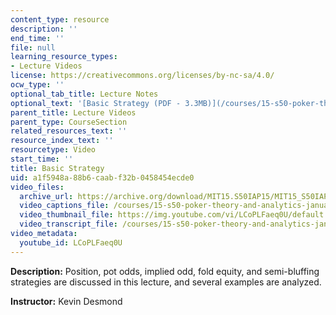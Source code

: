 ```yaml
---
content_type: resource
description: ''
end_time: ''
file: null
learning_resource_types:
- Lecture Videos
license: https://creativecommons.org/licenses/by-nc-sa/4.0/
ocw_type: ''
optional_tab_title: Lecture Notes
optional_text: '[Basic Strategy (PDF - 3.3MB)](/courses/15-s50-poker-theory-and-analytics-january-iap-2015/resources/mit15_s50iap15_l3_basic)'
parent_title: Lecture Videos
parent_type: CourseSection
related_resources_text: ''
resource_index_text: ''
resourcetype: Video
start_time: ''
title: Basic Strategy
uid: a1f5948a-88b6-caab-f32b-0458454ecde0
video_files:
  archive_url: https://archive.org/download/MIT15.S50IAP15/MIT15_S50IAP15_lec03_300k.mp4
  video_captions_file: /courses/15-s50-poker-theory-and-analytics-january-iap-2015/bea70a6b3e0f577abfadb6999162d85a_LCoPLFaeq0U.vtt
  video_thumbnail_file: https://img.youtube.com/vi/LCoPLFaeq0U/default.jpg
  video_transcript_file: /courses/15-s50-poker-theory-and-analytics-january-iap-2015/99f029e9dd685cc19b494eff3790ef19_LCoPLFaeq0U.pdf
video_metadata:
  youtube_id: LCoPLFaeq0U
---
```


**Description:** Position, pot odds, implied odd, fold equity, and semi-bluffing strategies are discussed in this lecture, and several examples are analyzed.

**Instructor:** Kevin Desmond

